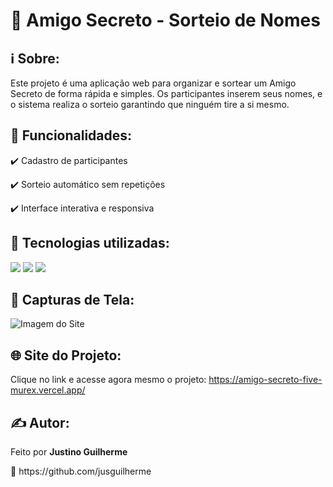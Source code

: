<h1>🎁 Amigo Secreto - Sorteio de Nomes</h1>

## ℹ️ Sobre:
<p>Este projeto é uma aplicação web para organizar e sortear um Amigo Secreto de forma rápida e simples. Os participantes inserem seus nomes, e o sistema realiza o sorteio garantindo que ninguém tire a si mesmo.</p>

## 🎯 Funcionalidades:
<p>✔️ Cadastro de participantes</p>
<p>✔️ Sorteio automático sem repetições</p>
<p>✔️ Interface interativa e responsiva</p>

## 🚀 Tecnologias utilizadas:
<div>
  <img src="https://img.shields.io/badge/HTML-239120?style=for-the-badge&logo=html5&logoColor=white">
  <img src="https://img.shields.io/badge/CSS-239120?&style=for-the-badge&logo=css3&logoColor=white">
  <img src="https://img.shields.io/badge/JavaScript-F7DF1E?style=for-the-badge&logo=javascript&logoColor=black">
</div> 

## 📸 Capturas de Tela:
![Imagem do Site](https://github.com/user-attachments/assets/df2bd777-f1ff-46aa-be9e-9c7d3196b5b7)

## 🌐 Site do Projeto: 
Clique no link e acesse agora mesmo o projeto: https://amigo-secreto-five-murex.vercel.app/

## ✍️ Autor: 
Feito por **Justino Guilherme**
<p>🔗 https://github.com/jusguilherme</p>
